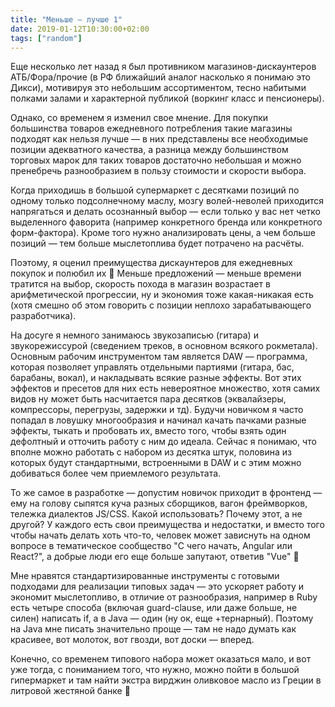 ```yaml
---
title: "Меньше — лучше 1"
date: 2019-01-12T10:30:00+02:00
tags: ["random"]
---
```


Еще несколько лет назад я был противником магазинов-дискаунтеров АТБ/Фора/прочие (в РФ ближайший аналог насколько я понимаю это Дикси), мотивируя это небольшим ассортиментом, тесно набитыми полками залами и характерной публикой (воркинг класс и пенсионеры). 

Однако, со временем я изменил свое мнение. Для покупки большинства товаров ежедневного потребления такие магазины подходят как нельзя лучше — в них представлены все необходимые позиции адекватного качества, а разница между большинством торговых марок для таких товаров достаточно небольшая и можно пренебречь разнообразием в пользу стоимости и скорости выбора.

Когда приходишь в большой супермаркет с десятками позиций по одному только подсолнечному маслу, мозгу волей-неволей приходится напрягаться и делать осознанный выбор — если только у вас нет четко выделенного фаворита (например конкретного бренда или конкретного форм-фактора). Кроме того нужно анализировать цены, а чем больше позиций — тем больше мыслетоплива будет потрачено на расчёты. 

Поэтому, я оценил преимущества дискаунтеров для ежедневных покупок и полюбил их 🙂 Меньше предложений — меньше времени тратится на выбор, скорость похода в магазин возрастает в арифметической прогрессии, ну и экономия тоже какая-никакая есть (хотя смешно об этом говорить с позиции неплохо зарабатывающего разработчика). 

На досуге я немного занимаюсь звукозаписью (гитара) и 
звукорежиссурой (сведением треков, в основном всякого рокметала). Основным рабочим инструментом там является DAW — программа, которая позволяет управлять отдельными партиями (гитара, бас, барабаны, вокал), и накладывать всякие разные эффекты. Вот этих эффектов и пресетов для них есть невероятное множество, хотя самих видов ну может быть насчитается пара десятков (эквалайзеры, компрессоры, перегрузы, задержки и тд). Будучи новичком я часто попадал в ловушку многообразия и начинал качать пачками разные эффекты, тыкать и пробовать их, вместо того, чтобы взять один дефолтный и отточить работу с ним до идеала. Сейчас я понимаю, что вполне можно работать с набором из десятка штук, половина из которых будут стандартными, встроенными в DAW и с этим можно добиваться более чем приемлемого результата. 

То же самое в разработке — допустим новичок приходит в фронтенд — ему на голову сыпятся куча разных сборщиков, вагон фреймворков, тележка диалектов JS/CSS. Какой использовать? Почему этот, а не другой? У каждого есть свои преимущества и недостатки, и вместо того чтобы начать делать хоть что-то, человек может зависнуть на одном вопросе в тематическое сообщество "С чего начать, Angular или React?", а добрые люди его еще больше запутают, ответив "Vue" 🙂 

Мне нравятся стандартизированные инструменты с готовыми подходами для реализации типовых задач — это ускоряет работу и экономит мыслетопливо, в отличие от разнообразия, например в Ruby есть четыре способа (включая guard-clause, или даже больше, не силен) написать if, а в Java — один (ну ок, еще +тернарный). Поэтому на Java мне писать значительно проще — там не надо думать как красивее, вот молоток, вот гвозди, вот доски — вперед.

Конечно, со временем типового набора может оказаться мало, и вот уже тогда, с пониманием того, что нужно, можно пойти в большой гипермаркет и там найти экстра вирджин оливковое масло из Греции в литровой жестяной банке 🙂